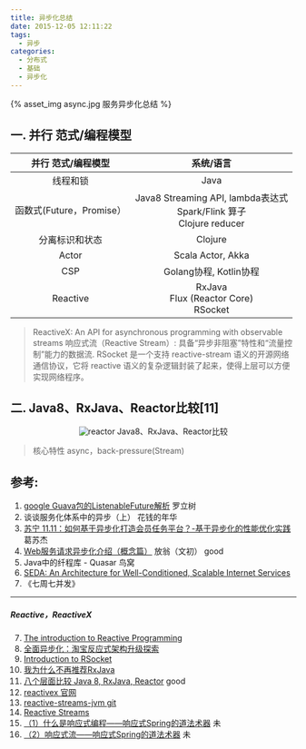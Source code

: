 ```yaml
---
title: 异步化总结
date: 2015-12-05 12:11:22
tags:
  - 异步
categories:
  - 分布式 
  - 基础
  - 异步化   
---
```


<p></p>
<!-- more -->

{% asset_img  async.jpg  服务异步化总结 %}

## 一. 并行 范式/编程模型

并行 范式/编程模型  |  系统/语言  
:-:|:-:
线程和锁| Java
函数式(Future，Promise）| Java8 Streaming API, lambda表达式<br> Spark/Flink 算子<br> Clojure reducer
分离标识和状态| Clojure
Actor| Scala Actor, Akka 
CSP| Golang协程, Kotlin协程 
Reactive | RxJava<br> Flux (Reactor Core)<br> RSocket 

> ReactiveX: An API for asynchronous programming  with observable streams
> 响应式流（Reactive Stream）: 具备“异步非阻塞”特性和“流量控制”能力的数据流.
> RSocket 是一个支持 reactive-stream 语义的开源网络通信协议，它将 reactive 语义的复杂逻辑封装了起来，使得上层可以方便实现网络程序。

## 二. Java8、RxJava、Reactor比较[11]
<div style="text-align: center;">
	
![reactor](https://user-images.githubusercontent.com/5608425/66807471-a329d180-ef5b-11e9-9d8a-28724638916e.jpeg)
Java8、RxJava、Reactor比较  
</div>

> 核心特性 async，back-pressure(Stream)

## 参考:

1. [google Guava包的ListenableFuture解析](http://ifeve.com/google-guava-listenablefuture/) 罗立树 
2. 谈谈服务化体系中的异步（上） 花钱的年华
3. [苏宁 11.11：如何基于异步化打造会员任务平台？-基于异步化的性能优化实践](https://www.infoq.cn/article/member-task-platform-practice)  葛苏杰
4. [Web服务请求异步化介绍（概念篇）](https://blog.csdn.net/cenwenchu79/article/details/5703430) 放翁（文初）  good
5. Java中的纤程库 - Quasar 鸟窝
6. [SEDA: An Architecture for Well-Conditioned, Scalable Internet Services](https://www.researchgate.net/publication/2391753_SEDA_An_Architecture_for_Well-Conditioned_Scalable_Internet_Services)
13. 《七周七并发》

---
##### Reactive，ReactiveX
7. [The introduction to Reactive Programming](https://github.com/benjycui/introrx-chinese-edition?utm_source=tuicool&utm_medium=referral)
8. [全面异步化：淘宝反应式架构升级探索](https://mp.weixin.qq.com/s/Cfg-7MzabvPOLWrrlTVXzA)
9. [Introduction to RSocket](https://www.baeldung.com/rsocket)
10. [我为什么不再推荐RxJava](https://juejin.im/post/5cd04b6e51882540e53fdfa2)
11. [八个层面比较 Java 8, RxJava, Reactor](https://cloud.tencent.com/developer/article/1356284) good
12. [reactivex 官网](http://reactivex.io/)
13. [reactive-streams-jvm git](https://github.com/www6v/reactive-streams-jvm)
14. [Reactive Streams](http://www.reactive-streams.org/)
15. [（1）什么是响应式编程——响应式Spring的道法术器](https://blog.csdn.net/get_set/article/details/79455258) 未
16. [（2）响应式流——响应式Spring的道法术器](https://blog.csdn.net/get_set/article/details/79466402) 未